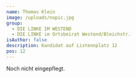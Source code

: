 ```yaml
---
name: Thomas Klein
image: /uploads/nopic.jpg
group:
  - DIE LINKE IM WESTEND
  - DIE LINKE im Ortsbeirat Westend/Bleichstr.
isAuthor: false
description: Kandidat auf Listennplatz 12
pos: 12
---
```


Noch nicht eingepflegt.